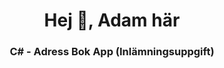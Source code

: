 <h1 align="center">Hej 👋, Adam här</h1>
<h3 align="center">C# - Adress Bok App (Inlämningsuppgift)</h3>
